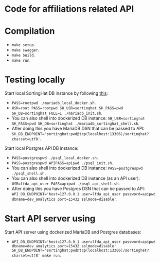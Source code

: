 # Code for affiliations related API

# Compilation

- `make setup`.
- `make swagger`.
- `make build`.
- `make run`.

# Testing locally

Start local SortingHat DB instance by following [this](https://github.com/LF-Engineering/dev-analytics-import-sh-json#usage):

- `PASS=rootpwd ./mariadb_local_docker.sh`.
- `USR=root PASS=rootpwd SH_USR=sortinghat SH_PASS=pwd SH_DB=sortinghat FULL=1 ./mariadb_init.sh`.
- You can also shell into dockerized DB instance: `SH_USR=sortinghat SH_PASS=pwd SH_DB=sortinghat ./mariadb_sortinghat_shell.sh`.
- After doing this you have MariaDB DSN that can be passed to API: `SH_DB_ENDPOINT='sortinghat:pwd@tcp(localhost:13306)/sortinghat?charset=utf8'`.

Start local Postgres API DB instance:

- `PASS=postgrespwd ./psql_local_docker.sh`.
- `PASS=postgrespwd APIPASS=apipwd ./psql_init.sh`.
- You can also shell into dockerized DB instance: `PASS=postgrespwd ./psql_shell.sh`.
- You can also shell into dockerized DB instance (as an API user): `USR=lfda_api_user PASS=apipwd ./psql_api_shell.sh`.
- After doing this you have Postgres DSN that can be passed to API: `API_DB_ENDPOINT='host=127.0.0.1 user=lfda_api_user password=apipwd dbname=dev_analytics port=15432 sslmode=disable'`.

# Start API server using

Start API server using dockerized MariaDB and Postgres databases:

- `API_DB_ENDPOINT='host=127.0.0.1 user=lfda_api_user password=apipwd dbname=dev_analytics port=15432 sslmode=disable' SH_DB_ENDPOINT='sortinghat:pwd@tcp(localhost:13306)/sortinghat?charset=utf8' make run`.
